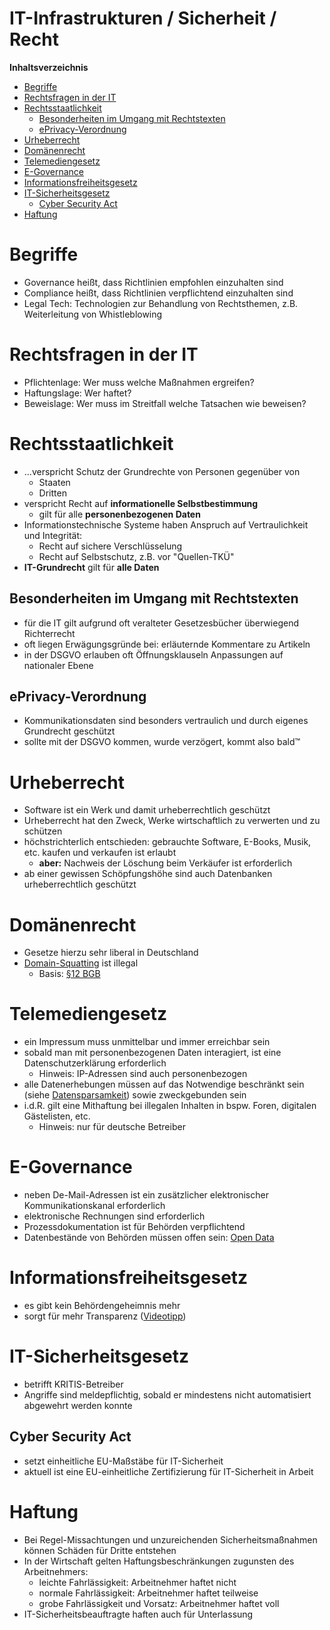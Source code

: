 <!----------
title: "IT-Infrastrukturen"
date: "Semester 6"
keywords: [IT, Infrastruktur, Recht, Sicherheit, DHGE, Semester 6]
header-includes:

  - \usepackage{enumitem}
  - \setlistdepth{20}
  - \renewlist{itemize}{itemize}{20}
  - \renewlist{enumerate}{enumerate}{20}
  - \setlist[itemize]{label=$\cdot$}
  - \setlist[itemize,1]{label=\textbullet}
  - \setlist[itemize,2]{label=--}
  - \setlist[itemize,3]{label=*}

---------->

IT-Infrastrukturen / Sicherheit / Recht
===========================================

<!-- md2apkg ignore-card -->

<!-- START doctoc generated TOC please keep comment here to allow auto update -->
<!-- DON'T EDIT THIS SECTION, INSTEAD RE-RUN doctoc TO UPDATE -->
**Inhaltsverzeichnis**

- [Begriffe](#begriffe)
- [Rechtsfragen in der IT](#rechtsfragen-in-der-it)
- [Rechtsstaatlichkeit](#rechtsstaatlichkeit)
  - [Besonderheiten im Umgang mit Rechtstexten](#besonderheiten-im-umgang-mit-rechtstexten)
  - [ePrivacy-Verordnung](#eprivacy-verordnung)
- [Urheberrecht](#urheberrecht)
- [Domänenrecht](#dom%C3%A4nenrecht)
- [Telemediengesetz](#telemediengesetz)
- [E-Governance](#e-governance)
- [Informationsfreiheitsgesetz](#informationsfreiheitsgesetz)
- [IT-Sicherheitsgesetz](#it-sicherheitsgesetz)
  - [Cyber Security Act](#cyber-security-act)
- [Haftung](#haftung)

<!-- END doctoc generated TOC please keep comment here to allow auto update -->

<!--newpage-->

# Begriffe

- Governance heißt, dass Richtlinien empfohlen einzuhalten sind
- Compliance heißt, dass Richtlinien verpflichtend einzuhalten sind
- Legal Tech: Technologien zur Behandlung von Rechtsthemen, z.B. Weiterleitung von Whistleblowing

# Rechtsfragen in der IT

- Pflichtenlage: Wer muss welche Maßnahmen ergreifen?
- Haftungslage: Wer haftet?
- Beweislage: Wer muss im Streitfall welche Tatsachen wie beweisen?

# Rechtsstaatlichkeit

- ...verspricht Schutz der Grundrechte von Personen gegenüber von
  - Staaten
  - Dritten
- verspricht Recht auf **informationelle Selbstbestimmung**
  - gilt für alle **personenbezogenen Daten**
- Informationstechnische Systeme haben Anspruch auf Vertraulichkeit und Integrität:
  - Recht auf sichere Verschlüsselung
  - Recht auf Selbstschutz, z.B. vor "Quellen-TKÜ"
- **IT-Grundrecht** gilt für **alle Daten**

## Besonderheiten im Umgang mit Rechtstexten

- für die IT gilt aufgrund oft veralteter Gesetzesbücher überwiegend Richterrecht
- oft liegen Erwägungsgründe bei: erläuternde Kommentare zu Artikeln
- in der DSGVO erlauben oft Öffnungsklauseln Anpassungen auf nationaler Ebene

## ePrivacy-Verordnung

- Kommunikationsdaten sind besonders vertraulich und durch eigenes Grundrecht geschützt
- sollte mit der DSGVO kommen, wurde verzögert, kommt also bald™

# Urheberrecht

- Software ist ein Werk und damit urheberrechtlich geschützt
- Urheberrecht hat den Zweck, Werke wirtschaftlich zu verwerten und zu schützen
- höchstrichterlich entschieden: gebrauchte Software, E-Books, Musik, etc. kaufen und verkaufen ist erlaubt
  - **aber:** Nachweis der Löschung beim Verkäufer ist erforderlich
- ab einer gewissen Schöpfungshöhe sind auch Datenbanken urheberrechtlich geschützt

# Domänenrecht

- Gesetze hierzu sehr liberal in Deutschland
- [Domain-Squatting](https://de.wikipedia.org/wiki/Cybersquatting) ist illegal
  - Basis: [§12 BGB](https://www.gesetze-im-internet.de/bgb/__12.html)

# Telemediengesetz

- ein Impressum muss unmittelbar und immer erreichbar sein
- sobald man mit personenbezogenen Daten interagiert, ist eine Datenschutzerklärung erforderlich
  - Hinweis: IP-Adressen sind auch personenbezogen
- alle Datenerhebungen müssen auf das Notwendige beschränkt sein (siehe [Datensparsamkeit](https://de.wikipedia.org/wiki/Datenvermeidung_und_Datensparsamkeit)) sowie zweckgebunden sein
- i.d.R. gilt eine Mithaftung bei illegalen Inhalten in bspw. Foren, digitalen Gästelisten, etc.
  - Hinweis: nur für deutsche Betreiber

# E-Governance

- neben De-Mail-Adressen ist ein zusätzlicher elektronischer Kommunikationskanal erforderlich<!--nicht, dass jemand De-Mail hätte...-->
- elektronische Rechnungen sind erforderlich
- Prozessdokumentation ist für Behörden verpflichtend
- Datenbestände von Behörden müssen offen sein: [Open Data](https://de.wikipedia.org/wiki/Open_Data#Open-Data-Gesetz)

# Informationsfreiheitsgesetz

- es gibt kein Behördengeheimnis mehr<!--Deine Daten? UNSERE Daten!-->
- sorgt für mehr Transparenz ([Videotipp](https://media.ccc.de/v/rc3-2021-chaosstudiohamburg-359-frag-den-berwachungsstaat))

# IT-Sicherheitsgesetz

- betrifft KRITIS-Betreiber
- Angriffe sind meldepflichtig, sobald er mindestens nicht automatisiert abgewehrt werden konnte

## Cyber Security Act

- setzt einheitliche EU-Maßstäbe für IT-Sicherheit
- aktuell ist eine EU-einheitliche Zertifizierung für IT-Sicherheit in Arbeit

# Haftung

- Bei Regel-Missachtungen und unzureichenden Sicherheitsmaßnahmen können Schäden für Dritte entstehen
- In der Wirtschaft gelten Haftungsbeschränkungen zugunsten des Arbeitnehmers:
  - leichte Fahrlässigkeit: Arbeitnehmer haftet nicht
  - normale Fahrlässigkeit: Arbeitnehmer haftet teilweise
  - grobe Fahrlässigkeit und Vorsatz: Arbeitnehmer haftet voll
- IT-Sicherheitsbeauftragte haften auch für Unterlassung
